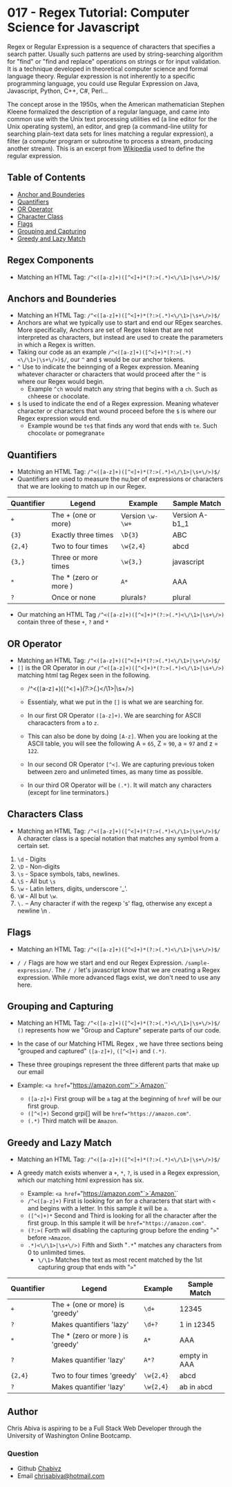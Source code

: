# 017 - Regex Tutorial: Computer Science for Javascript

Regex or Regular Expression is a sequence of characters that specifies a search patter. Usually such patterns are used by string-searching algorithm for "find" or "find and replace" operations on strings or for input validation. It is a technique developed in theoretical computer science and formal language theory. Regular expression is not inherently to a specific programming language, you could use Regular Expression on Java, Javascript, Python, C++, C#, Perl...

The concept arose in the 1950s, when the American mathematician Stephen Kleene formalized the description of a regular language, and came into common use with the Unix text processing utilities ed (a line editor for the Unix operating system), an editor, and grep (a  command-line utility for searching plain-text data sets for lines matching a regular expression), a filter (a computer program or subroutine to process a stream, producing another stream). This is an excerpt from [Wikipedia](https://en.wikipedia.org/wiki/Regular_expression) used to define the regular expression.

## Table of Contents

- [Anchor and Bounderies](#anchors-and-bounderies)
- [Quantifiers](#quantifiers)
- [OR Operator](#or-operator)
- [Character Class](#character-class)
- [Flags](#flags)
- [Grouping and Capturing](#grouping-and-capturing)
- [Greedy and Lazy Match](#greedy-and-lazy-match)

## Regex Components

- Matching an HTML Tag: `/^<([a-z]+)([^<]+)*(?:>(.*)<\/\1>|\s+\/>)$/`

## Anchors and Bounderies

- Matching an HTML Tag: `/^<([a-z]+)([^<]+)*(?:>(.*)<\/\1>|\s+\/>)$/`
- Anchors are what we typically use to start and end our REgex searches. More specifically, Anchors are set of Regex token that are not interpreted as characters, but instead are used to create the parameters in which a Regex is written.
- Taking our code as an example `/^<([a-z]+)([^<]+)*(?:>(.*)<\/\1>|\s+\/>)$/`, our `^` and `$` would be our anchor tokens.
- `^` Use to indicate the beinnging of a Regex expression. Meaning whatever character or characters that would proceed after the `^` is where our Regex would begin. 
  - Example `^ch` would match any string that begins with a `ch`. Such as `ch`heese or `ch`ocolate.
- `$` Is used to indicate the end of a Regex expression. Meaning whatever character or characters that wound proceed before the `$` is where our Regex expression would end. 
  - Example wound be `te$` that finds any word that ends with `te`. Such chocola`te` or pomegrana`te`
## Quantifiers

- Matching an HTML Tag: `/^<([a-z]+)([^<]+)*(?:>(.*)<\/\1>|\s+\/>)$/`
- Quantifiers are used to measure the nu,ber of expressions or characters that we are looking to match up in our Regex.

|Quantifier|Legend|Example|Sample Match|
|---|---|---|---|
| `+` |The + (one or more) |Version `\w-\w+`|Version A-b1_1|
|`{3}`| Exactly three times|`\D{3}`| ABC |
|`{2,4}`| Two to four times| `\w{2,4}`   | abcd   |
|`{3,}`|Three or more times|`\w{3,}`|javascript|
|`*`|The * (zero or more ) |`A*`|AAA|
|`?`|Once or none|plurals`?`|plural|

- Our matching an HTML Tag `/^<([a-z]+)([^<]+)*(?:>(.*)<\/\1>|\s+\/>)` contain three of these `+`, `?` and `*`

## OR Operator

- Matching an HTML Tag: `/^<([a-z]+)([^<]+)*(?:>(.*)<\/\1>|\s+\/>)$/`
- `[]` is the OR Operator in our `/^<([a-z]+)([^<]+)*(?:>(.*)<\/\1>|\s+\/>)` matching html tag Regex seen in the following. 
  - /^<(`[`a-z`]`+)(`[`^<`]`+)*(?:>(.*)<\/\1>|\s+\/>)
  - Essentialy, what we put in the `[]` is what we are searching for. 
  
  - In our first OR Operator `([a-z]+)`. We are searching for ASCII characacters from `a` to `z`. 
  - This can also be done by doing `[A-z]`. When you are looking at the ASCII table, you will see the following A = `65`, Z = `90`, a = `97` and z = `122`.
  - In our second OR Operator `[^<]`. We are capturing previous token between zero and unlimeted times, as many time as possible. 
  - In our third OR Operator will be `(.*)`. It will match any characters (except for line terminators.)
## Characters Class

- Matching an HTML Tag: `/^<([a-z]+)([^<]+)*(?:>(.*)<\/\1>|\s+\/>)$/`
A character class is a special notation that matches any symbol from a certain set.

1. `\d` - Digits
2. `\D` - Non-digits
3. `\s` - Space symbols, tabs, newlines.
4. `\S` - All but `\s`
5. `\w` - Latin letters, digits, underscore '_'.
6. `\W` - All but `\w`.
7. `\.` – Any character if with the regexp 's' flag, otherwise any except a newline \n .


## Flags

- Matching an HTML Tag: `/^<([a-z]+)([^<]+)*(?:>(.*)<\/\1>|\s+\/>)$/`

- `/ /` Flags are how we start and end our Regex Expression. `/sample-expression/`. The `/ /` let's javascript know that we are creating a Regex expression. While more advanced flags exist, we don't need to use any here.

## Grouping and Capturing

- Matching an HTML Tag: `/^<([a-z]+)([^<]+)*(?:>(.*)<\/\1>|\s+\/>)$/`
`()` represents how we "Group and Capture" seperate parts of our code. 
- In the case of our Matching HTML Regex , we have three sections being "grouped and captured"
 `([a-z]+)`, `([^<]+)` and `(.*)`. 
- These three groupings represent the three different parts that make up our email
  
- Example: `<a href=`"https://amazon.com"`>`Amazon`</a>`
  - `([a-z]+)` First group will be `a` tag at the beginning of `href` will be our first group.
  - `([^<]+)` Second grpi[] will be `href="https://amazon.com"`.
  - `(.*)` Third match will be `Amazon`. 

## Greedy and Lazy Match
- Matching an HTML Tag: `/^<([a-z]+)([^<]+)*(?:>(.*)<\/\1>|\s+\/>)$/`
- A greedy match exists whenver a `+`, `*`, `?`, is used in a Regex expression, which our matching html expression has six.

  - Example: `<a href=`"https://amazon.com"`>`Amazon`</a>`
  - `/^<([a-z]+)` First is looking for an for a characters that start with `<` and begins with a letter. In this sample it will be `a`.
  - `([^<]+)*` Second and Third is looking for all the character after the first group. In this sample it will be `href="https://amazon.com"`.
  - `(?:>(` Forth will disabling the capturing group before the ending "`>`" before `>Amazon`. 
  - `.*)<\/\1>|\s+\/>)` Fifth and Sixth "`.*`" matches any characters from 0 to unlimited times.
    - `\/\1>` Matches the text as most recent matched by the 1st capturing group that ends with "`>`"


|Quantifier|Legend|Example|Sample Match|
|---|---|---|---|
| `+` |The + (one or more) is 'greedy'|`\d+`|12345|
| `?` |Makes quantifiers 'lazy'|`\d+?`|1 in `1`2345|
|`*`|The * (zero or more ) is 'greedy'|`A*`|AAA|
|`?`|Makes quantifier 'lazy'   |`A*?`|empty in AAA|
|`{2,4}`| Two to four times 'greedy'  | `\w{2,4}`   | abcd   |
|`?`| Makes quantifier 'lazy'  | `\w{2,4}`   | ab in `ab`cd   |
## Author 

Chris Abiva is aspiring to be a Full Stack Web Developer through the University of Washington Online Bootcamp. 
### Question 

- Github [Chabivz](https://github.com/Chabivz)
- Email [chrisabiva@hotmail.com](mailto:chrisabiva@hotmail.com)